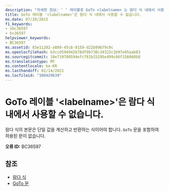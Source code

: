 ```yaml
---
description: "자세한 정보: ' ' 레이블로 GoTo <labelname> 는 람다 식 내에서 사용할 수 없습니다."
title: GoTo 레이블 '<labelname>'은 람다 식 내에서 사용할 수 없습니다.
ms.date: 07/20/2015
f1_keywords:
- vbc36597
- bc36597
helpviewer_keywords:
- BC36597
ms.assetid: 83e11202-a889-45c8-9159-d22b99679c0c
ms.openlocfilehash: b3ccd594942b78df0b730c34322c1b97e05aab83
ms.sourcegitcommit: 10e719780594efc781b15295e499c66f316068b8
ms.translationtype: MT
ms.contentlocale: ko-KR
ms.lasthandoff: 02/14/2021
ms.locfileid: "100429639"
---
```

# <a name="goto-to-label-labelname-cannot-be-used-within-lambda-expressions"></a>GoTo 레이블 '\<labelname>'은 람다 식 내에서 사용할 수 없습니다.

람다 식의 본문은 단일 값을 계산하고 반환하는 식이어야 합니다. `GoTo` 문을 포함하여 허용된 문이 없습니다.  
  
 **오류 ID:** BC36597  
  
## <a name="see-also"></a>참조

- [람다 식](../programming-guide/language-features/procedures/lambda-expressions.md)
- [GoTo 문](../language-reference/statements/goto-statement.md)
